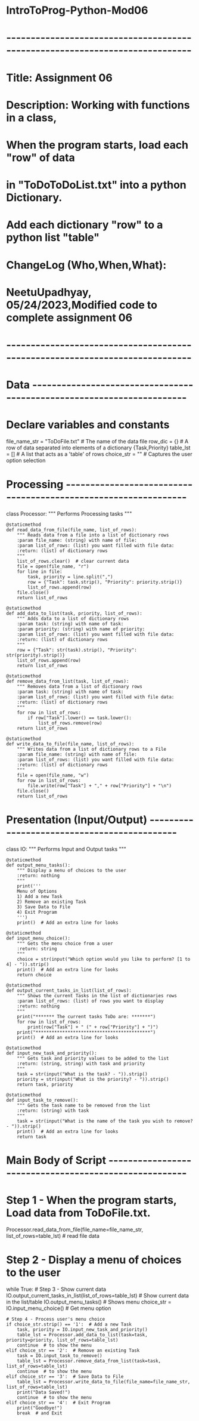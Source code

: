 # IntroToProg-Python-Mod06

# ---------------------------------------------------------------------------- #
# Title: Assignment 06
# Description: Working with functions in a class,
#              When the program starts, load each "row" of data
#              in "ToDoToDoList.txt" into a python Dictionary.
#              Add each dictionary "row" to a python list "table"
# ChangeLog (Who,When,What):
# NeetuUpadhyay, 05/24/2023,Modified code to complete assignment 06
# ---------------------------------------------------------------------------- #

# Data ---------------------------------------------------------------------- #

# Declare variables and constants
file_name_str = "ToDoFile.txt"  # The name of the data file
row_dic = {}  # A row of data separated into elements of a dictionary {Task,Priority}
table_lst = []  # A list that acts as a 'table' of rows
choice_str = ""  # Captures the user option selection


# Processing  --------------------------------------------------------------- #

class Processor:
    """ Performs Processing tasks """

    @staticmethod
    def read_data_from_file(file_name, list_of_rows):
        """ Reads data from a file into a list of dictionary rows
        :param file_name: (string) with name of file:
        :param list_of_rows: (list) you want filled with file data:
        :return: (list) of dictionary rows
        """
        list_of_rows.clear()  # clear current data
        file = open(file_name, "r")
        for line in file:
            task, priority = line.split(",")
            row = {"Task": task.strip(), "Priority": priority.strip()}
            list_of_rows.append(row)
        file.close()
        return list_of_rows

    @staticmethod
    def add_data_to_list(task, priority, list_of_rows):
        """ Adds data to a list of dictionary rows
        :param task: (string) with name of task:
        :param priority: (string) with name of priority:
        :param list_of_rows: (list) you want filled with file data:
        :return: (list) of dictionary rows
        """
        row = {"Task": str(task).strip(), "Priority": str(priority).strip()}
        list_of_rows.append(row)
        return list_of_rows

    @staticmethod
    def remove_data_from_list(task, list_of_rows):
        """ Removes data from a list of dictionary rows
        :param task: (string) with name of task:
        :param list_of_rows: (list) you want filled with file data:
        :return: (list) of dictionary rows
        """
        for row in list_of_rows:
            if row["Task"].lower() == task.lower():
                list_of_rows.remove(row)
        return list_of_rows

    @staticmethod
    def write_data_to_file(file_name, list_of_rows):
        """ Writes data from a list of dictionary rows to a File
        :param file_name: (string) with name of file:
        :param list_of_rows: (list) you want filled with file data:
        :return: (list) of dictionary rows
        """
        file = open(file_name, "w")
        for row in list_of_rows:
            file.write(row["Task"] + "," + row["Priority"] + "\n")
        file.close()
        return list_of_rows


# Presentation (Input/Output)  -------------------------------------------- #

class IO:
    """ Performs Input and Output tasks """

    @staticmethod
    def output_menu_tasks():
        """ Display a menu of choices to the user
        :return: nothing
        """
        print('''
        Menu of Options
        1) Add a new Task
        2) Remove an existing Task
        3) Save Data to File
        4) Exit Program
        ''')
        print()  # Add an extra line for looks

    @staticmethod
    def input_menu_choice():
        """ Gets the menu choice from a user
        :return: string
        """
        choice = str(input("Which option would you like to perform? [1 to 4] - ")).strip()
        print()  # Add an extra line for looks
        return choice

    @staticmethod
    def output_current_tasks_in_list(list_of_rows):
        """ Shows the current Tasks in the list of dictionaries rows
        :param list_of_rows: (list) of rows you want to display
        :return: nothing
        """
        print("******* The current tasks ToDo are: *******")
        for row in list_of_rows:
            print(row["Task"] + " (" + row["Priority"] + ")")
        print("*******************************************")
        print()  # Add an extra line for looks

    @staticmethod
    def input_new_task_and_priority():
        """ Gets task and priority values to be added to the list
        :return: (string, string) with task and priority
        """
        task = str(input("What is the task? - ")).strip()
        priority = str(input("What is the priority? - ")).strip()
        return task, priority

    @staticmethod
    def input_task_to_remove():
        """ Gets the task name to be removed from the list
        :return: (string) with task
        """
        task = str(input("What is the name of the task you wish to remove? - ")).strip()
        print()  # Add an extra line for looks
        return task


# Main Body of Script  ------------------------------------------------------ #

# Step 1 - When the program starts, Load data from ToDoFile.txt.
Processor.read_data_from_file(file_name=file_name_str, list_of_rows=table_lst)  # read file data

# Step 2 - Display a menu of choices to the user
while True:
    # Step 3 - Show current data
    IO.output_current_tasks_in_list(list_of_rows=table_lst)  # Show current data in the list/table
    IO.output_menu_tasks()  # Shows menu
    choice_str = IO.input_menu_choice()  # Get menu option

    # Step 4 - Process user's menu choice
    if choice_str.strip() == '1':  # Add a new Task
        task, priority = IO.input_new_task_and_priority()
        table_lst = Processor.add_data_to_list(task=task, priority=priority, list_of_rows=table_lst)
        continue  # to show the menu
    elif choice_str == '2':  # Remove an existing Task
        task = IO.input_task_to_remove()
        table_lst = Processor.remove_data_from_list(task=task, list_of_rows=table_lst)
        continue  # to show the menu
    elif choice_str == '3':  # Save Data to File
        table_lst = Processor.write_data_to_file(file_name=file_name_str, list_of_rows=table_lst)
        print("Data Saved!")
        continue  # to show the menu
    elif choice_str == '4':  # Exit Program
        print("Goodbye!")
        break  # and Exit
